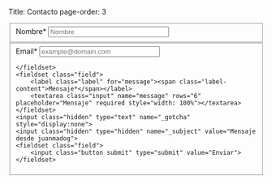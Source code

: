 Title: Contacto
page-order: 3


<form class="form" id="contactform" action="//formspree.io/jmsf147@gmail.com" method="POST">
    <fieldset class="field">
        <label class="label" for="name"><span class="label-content">Nombre*</span></label>
        <input class="input" type="text" name="name" placeholder="Nombre" required style="width: 50%;">
    </fieldset>
    <fieldset class="field">
        <label class="label" for="_replyto"><span class="label-content">Email*</span></label>
        <input class="input" type="email" name="_replyto" placeholder="example@domain.com" required style="width: 50%;">

    </fieldset>
    <fieldset class="field">
        <label class="label" for="message"><span class="label-content">Mensaje*</span></label>
        <textarea class="input" name="message" rows="6" placeholder="Mensaje" required style="width: 100%"></textarea>
    </fieldset>
    <input class="hidden" type="text" name="_gotcha" style="display:none">
    <input class="hidden" type="hidden" name="_subject" value="Mensaje desde juanmadog">
    <fieldset class="field">
        <input class="button submit" type="submit" value="Enviar">
    </fieldset>
</form>
